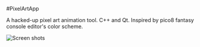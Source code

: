#PixelArtApp

A hacked-up pixel art animation tool. C++ and Qt. Inspired by pico8 fantasy console editor's color scheme.

![Screen shots](https://github.com/GunnarKarlsson/BlasterMines/raw/master/ss3.png)
